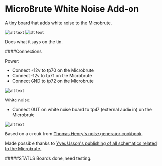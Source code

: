 # MicroBrute White Noise Add-on
A tiny board that adds white noise to the Microbrute. 

![alt text](https://github.com/gilberte666/MicroBrute-White-Noise-Add-on/blob/master/board%20rev1%20back.jpg?raw=true "Back of board rev 1")
![alt text](https://github.com/gilberte666/MicroBrute-White-Noise-Add-on/blob/master/board%20rev1%20front.jpg?raw=true "Front of board rev 1")

Does what it says on the tin.

####Connections

Power:
* Connect +12v to tp70 on the Microbrute
* Connect -12v to tp71 on the Microbrute
* Connect GND to tp72 on the Microbrute

![alt text](https://github.com/gilberte666/MicroBrute-White-Noise-Add-on/blob/master/powerconnections.jpg?raw=true "power connections")

White noise:
* Connect OUT on white noise board to tp47 (external audio in) on the Microbrute

![alt text](https://github.com/gilberte666/MicroBrute-White-Noise-Add-on/blob/master/tp47.jpg?raw=true "power connections")

Based on a circuit from [Thomas Henry's noise generator cookbook](http://www.magsmoke.com/thomas_henry_books.asp).

Made possible thanks to [Yves Usson's publishing of all schematics related to the Microbrute.](http://hackabrute.yusynth.net/index_en.php)

#####STATUS
Boards done, need testing. 

 